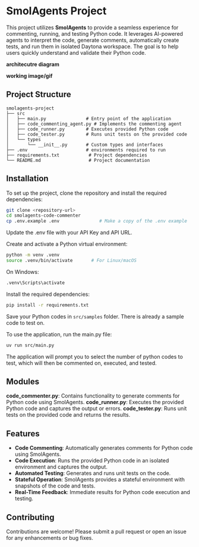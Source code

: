 # SmolAgents Project

This project utilizes **SmolAgents** to provide a seamless experience for commenting, running, and testing Python code. It leverages AI-powered agents to interpret the code, generate comments, automatically create tests, and run them in isolated Daytona workspace. The goal is to help users quickly understand and validate their Python code.

__architecutre diagram__

__working image/gif__

## Project Structure

```
smolagents-project
├── src
│   ├── main.py               # Entry point of the application
│   ├── code_commenting_agent.py # Implements the commenting agent
│   ├── code_runner.py        # Executes provided Python code
│   ├── code_tester.py        # Runs unit tests on the provided code
│   └── types
│       └── __init__.py       # Custom types and interfaces
├── .env                      # environments required to run
├── requirements.txt           # Project dependencies
└── README.md                  # Project documentation
```

## Installation

To set up the project, clone the repository and install the required dependencies:

```bash
git clone <repository-url>
cd smolagents-code-commenter
cp .env.example .env               # Make a copy of the .env example
```

Update the .env file with your API Key and API URL.

Create and activate a Python virtual environment:

```bash
python -m venv .venv
source .venv/bin/activate       # For Linux/macOS
```

On Windows:
```bash
.venv\Scripts\activate
```

Install the required dependencies:

```bash
pip install -r requirements.txt
```
Save your Python codes in `src/samples` folder. There is already a sample code to test on.

To use the application, run the main.py file:
```bash
uv run src/main.py
```
The application will prompt you to select the number of python codes to test, which will then be commented on, executed, and tested.

## Modules
**code_commenter.py**: Contains functionality to generate comments for Python code using SmolAgents.
**code_runner.py**: Executes the provided Python code and captures the output or errors.
**code_tester.py**: Runs unit tests on the provided code and returns the results.


## Features
- **Code Commenting**: Automatically generates comments for Python code using SmolAgents.
- **Code Execution**: Runs the provided Python code in an isolated environment and captures the output.
- **Automated Testing**: Generates and runs unit tests on the code.
- **Stateful Operation**: SmolAgents provides a stateful environment with snapshots of the code and tests.
- **Real-Time Feedback**: Immediate results for Python code execution and testing.

## Contributing
Contributions are welcome! Please submit a pull request or open an issue for any enhancements or bug fixes.
